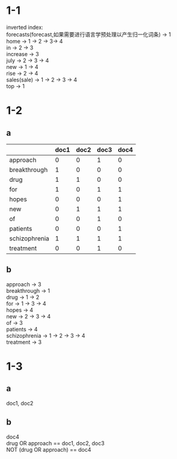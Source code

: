 # 1-1
inverted index:  
forecasts(forecast,如果需要进行语言学预处理以产生归一化词条) -> 1  
home -> 1 -> 2 -> 3-> 4  
in -> 2 -> 3  
increase -> 3  
july -> 2 -> 3 -> 4  
new -> 1 -> 4  
rise -> 2 -> 4  
sales(sale) -> 1 -> 2 -> 3 -> 4  
top -> 1  

# 1-2
## a
| |doc1|doc2|doc3|doc4|
|-|-|-|-|-|
|approach|0|0|1|0|
|breakthrough|1|0|0|0|
|drug|1|1|0|0|
|for|1|0|1|1|
|hopes|0|0|0|1|
|new|0|1|1|1|
|of|0|0|1|0|
|patients|0|0|0|1|
|schizophrenia|1|1|1|1|
|treatment|0|0|1|0|
## b
approach -> 3  
breakthrough -> 1  
drug -> 1 -> 2  
for -> 1 -> 3 -> 4  
hopes -> 4  
new -> 2 -> 3 -> 4  
of -> 3  
patients -> 4  
schizophrenia -> 1 -> 2 -> 3 -> 4  
treatment -> 3  

# 1-3
## a
doc1, doc2  
## b
doc4  
drug OR approach == doc1, doc2, doc3  
NOT (drug OR approach) == doc4  
